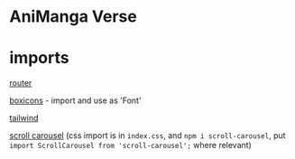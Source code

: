 # AniManga Verse








# imports


[router](https://www.npmjs.com/package/react-router-dom)

[boxicons](https://boxicons.com/) - import and use as 'Font'

[tailwind](https://tailwindcss.com/)

[scroll carousel](https://asif-jalil.github.io/scroll-carousel-website/#api) (css import is in `index.css`, and `npm i scroll-carousel`, put `import ScrollCarousel from 'scroll-carousel';` where relevant)